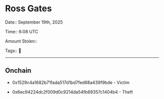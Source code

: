 # Ross Gates

Date:: September 19th, 2025

Time:: 6:08 UTC

Amount Stolen::

Tags:: 🔑

---


## Onchain

- 0x1529c4a1682b71fada517d1bd7fed68a439f9bde - Victim

- 0x6ec94224dc2f009d0c9214da54fb89357c1404b4 - Theft
